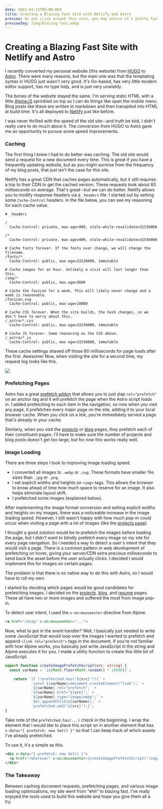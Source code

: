 ```yaml
---
date: 2023-03-11T05:00:00Z
title: Creating a Blazing Fast Site with Netlify and Astro
preview: As you click around this site, you may notice it's pretty fast. Here are some tricks I used to make it so speedy.
previewImg: /img/blazing-fast.webp
---
```


# **Creating a Blazing Fast Site with Netlify and Astro**

I recently converted my personal website (this website) from [HUGO](https://gohugo.io) to [Astro](https://astro.build). There were many reasons, but the main one was that the templating syntax in HUGO just wasn't very good. It's Go-based, has very little modern editor support, has no type help, and is just very unwieldy.

The bones of the website stayed the same. I'm serving static HTML with a little [AlpineJS](https://alpinejs.dev) sprinkled on top so I can do things like open the mobile menu. Blog posts like these are written in markdown and then transpiled into HTML at build time. It's all deployed to [Netlify](https://netlify.com) just like before.

I was never thrilled with the speed of the old site--and truth be told, I didn't really care to do much about it. The conversion from HUGO to Astro gave me an opportunity to pursue some speed improvements.

### **Caching**

The first thing I knew I had to do better was caching. The old site would send a request for a new document every time. This is great if you have a frequently updating website, but as you might surmise from the frequency of my blog posts, that just isn't the case for this site.

Netlify has a great CDN that caches pages automatically, but it still requires a trip to their CDN to get the cached version. These requests took about 60 milliseconds on average. That's great--but we can do better. Netlify allows you to modify response headers via a `_headers` file. I started out by setting some `Cache-Control` headers. In the file below, you can see my reasoning for each cache value.

```
# _headers

/
  Cache-Control: private, max-age=900, stale-while-revalidate=31536000

/*
  Cache-Control: private, max-age=900, stale-while-revalidate=31536000

# Cache fonts forever. If the fonts ever change, we will change the filename.
/fonts/*
  Cache-Control: public, max-age=31536000, immutable

# Cache images for an hour. Unlikely a visit will last longer than this.
/img/*
  Cache-Control: public, max-age=3600

# Cache the favicon for a week. This will likely never change and a week is reasonable.
/favicon.svg
  Cache-Control: public, max-age=10080

# Cache CSS forever. When the site builds, the hash changes, so we don't have to worry about this.
/_astro/*.css
  Cache-Control: public, max-age=31536000, immutable

# Cache JS forever. Same reasoning as the CSS above.
/_astro/*.js
  Cache-Control: public, max-age=31536000, immutable
```

These cache settings shaved off those 60 milliseconds for page loads after the first. Awesome! Now, when visiting the site for a second time, my request log looks like this.

![](/img/cached-network-log.webp)

### **Prefetching Pages**

Astro has a great [prefetch addon](https://docs.astro.build/en/guides/integrations-guide/prefetch/) that allows you to just slap `rel="prefetch"` on an anchor tag and it will prefetch the page when the Astro script loads in. I added prefetching to each item in the navigation, so now when you visit any page, it prefetches every major page on the site, adding it to your local browser cache. When you click on a link, you're immediately served a page that's already in your cache.

Similarly, when you visit the [projects](/projects) or [blog](/blog) pages, they prefetch each of their constituent pages. I'll have to make sure the number of projects and blog posts doesn't get too large, but for now this works really well.

### **Image Loading**

There are three steps I took to improving image loading speed.

- I converted all images to `.webp` or `.svg`. These formats have smaller file sizes than `.jpg` or `.png`.
- I set explicit widths and heights on `<img>` tags. This allows the browser to know ahead of time how much space to reserve for an image. It also helps eliminate layout shift.
- I prefetched some images (explained below).

After implementing the image format conversion and setting explicit widths and heights on my images, there was a noticeable increase in the image loading speed. However, I still wasn't happy with how much pop-in could occur when visiting a page with a lot of images (like the [projects page](/projects)).

I thought a good solution would be to prefetch the images before loading the page, but I didn't want to blindly prefetch every image on my site for every page navigation. So I needed a way to detect a user's _intent_ that they would visit a page. There is a common pattern in web development of prefetching on hover, giving your server/CDN extra precious milliseconds to send back the asset before the user actually clicks. I decided I would implement this for images on certain pages.

The problem is that there is no native way to do this with Astro, so I would have to roll my own.

I started by deciding which pages would be good candidates for prefetching images. I decided on the [projects](/projects), [blog](/blog), and [resume](/resume) pages. These all have two or more images and suffered the most from image pop-in.

To detect user intent, I used the `x-on:mouseenter` directive from Alpine.

```html
<a href="/blog" x-on:mouseenter="...">
```

Now, what to put in the event handler? Well, I basically just needed to write some JavaScript that would loop over the images I wanted to prefetch and append `<link rel="prefetch">` tags in the document. If you're not familiar with how Alpine works, you basically just write JavaScript in the string and Alpine executes it for you. I made a utility function to create this little bit of JavaScript.

```ts
export function createImagePrefetchScript(src: string) {
  const varName = `i${Math.floor(Math.random() * 10000)}`;

	return `if (!prefetched.has("${src}")){` +
			`const ${varName}=document.createElement("link");` +
			`${varName}.rel="prefetch";` +
			`${varName}.href="${src}";` + 
			`${varName}.type="image/webp";` + 
			`$el.appendChild(${varName});` +
			`prefetched.add("${src}");}`;
}
```

Take note of the `prefetched.has(...)` check in the beginning. I wrap the element that I would like to place this script on in another element that has `x-data="{ prefetch: new Set() }"` so that I can keep track of which assets I've already prefetched.

To use it, it's a simple as this.

```html
<div x-data="{ prefetch: new Set() }">
  <a href="/wherever" x-on:mouseenter={createImagePrefetchScript('/img/image-1.webp')}>
</div>
```

### The Takeaway

Between caching document requests, prefetching pages, and various image loading optimizations, my site went from "ehh" to blazing fast. I've really enjoyed the tools used to build this website and hope you give them all a try.